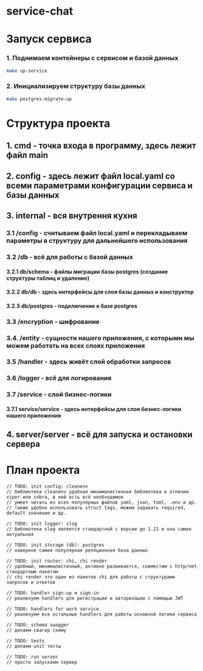 # service-chat

# Запуск сервиса
### 1. Поднимаем контейнеры с сервисом и базой данных
```bash
make up-service
```

### 2. Инициализируем структуру базы данных
```bash
make postgres-migrate-up
```



# Структура проекта
## 1. cmd - точка входа в программу, здесь лежит файл main
## 2. config - здесь лежит файл local.yaml со всеми параметрами конфигурации сервиса и базы данных
## 3. internal - вся внутрення кухня  
### 3.1 /config - считываем файл local.yaml и перекладываем параметры в структуру для дальнейшего использования
### 3.2 /db - всё для работы с базой данных  
#### 3.2.1 db/schema - файлы миграции базы postgres (создание структуры таблиц и удаление)
#### 3.2.2 db/db - здесь интерфейсы для слоя базы данных и конструктор
#### 3.2.3 db/postgres - подключение к базе postgres  
### 3.3 /encryption - шифрование
### 3.4. /entity - сущности нашего приложения, с которыми мы можем работать на всех слоях приложения
### 3.5 /handler - здесь живёт слой обработки запросов
### 3.6 /logger - всё для логирования
### 3.7 /service - слой бизнес-логики
#### 3.7.1 service/service - здесь интерфейсы для слоя бизнес-логики нашего приложения
## 4. server/server - всё для запуска и остановки сервера

# План проекта

```
// TODO: init config: cleanenv
// библиотека cleanenv удобная минималистичная библиотека в отличии viper или cobra, в ней есть всё необходимое
// умеет читать из всех популярных файлов yaml, json, toml, .env и др.
// также удобно использовать struct tags, можем задавать required, default значение и др.

// TODO: init logger: slog
// библиотека slog является стандартной с версии go 1.21 и она самая актуальная

// TODO: init storage (db): postgres
// наверное самая популярная реляционная база данных

// TODO: init router: chi, chi render
// удобный, минималистичный, активно развивается, совместим с http/net стандартным пакетом
// chi render это один из пакетов chi для работы с структурами запросов и ответов

// TODO: handler sign-up и sign-in
// реализуем handlers для регистрации и авторизации с помощью JWT

// TODO: handlers for work service
// реализуем все остальные handlers для работы основной логики сервиса

// TODO: schema swagger
// делаем свагер схему

// TODO: tests
// делаем unit тесты

// TODO: run server
// просто запускаем сервер
```

